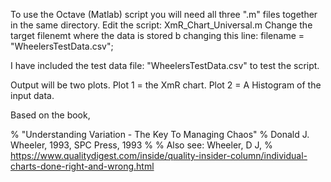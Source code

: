 To use the Octave (Matlab) script you will need all three ".m" files together in the same directory.
Edit the script: XmR_Chart_Universal.m
Change the target filenemt where the data is stored b changing this line: filename = "WheelersTestData.csv";

I have included the test data file: "WheelersTestData.csv" to test the script.

Output will be two plots.
  Plot 1 = the XmR chart.
  Plot 2 = A Histogram of the input data.
  
Based on the book,

% "Understanding Variation - The Key To Managing Chaos"
%    Donald J. Wheeler, 1993, SPC Press, 1993
%
% Also see: Wheeler, D J,
%    https://www.qualitydigest.com/inside/quality-insider-column/individual-charts-done-right-and-wrong.html
